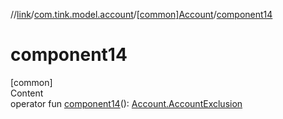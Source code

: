 //[link](../../index.md)/[com.tink.model.account](../index.md)/[[common]Account](index.md)/[component14](component14.md)



# component14  
[common]  
Content  
operator fun [component14](component14.md)(): [Account.AccountExclusion](-account-exclusion/index.md)  



